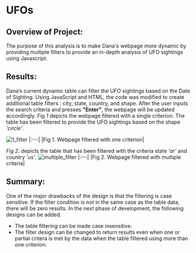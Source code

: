 # UFOs
## Overview of Project: 
The purpose of this analysis is to make Dana's webpage more dynamic by providing multiple filters to provide an in-depth analysis of UFO sightings using Javascript. 

## Results: 
Dana’s current dynamic table can filter the UFO sightings based on the Date of Sighting. Using JavaScript and HTML, the code was modified to create additional table filters : city, state, country, and shape. After the user inputs the search criteria and presses **"Enter"**, the webpage will be updated accordingly. *Fig 1* depicts the webpage filtered with a single criterion. The table has been filtered to provide the UFO sightings based on the shape *'circle'*. 

![1_filter](https://github.com/chinzjay/UFOs/blob/main/1_filter.PNG)
|:--:|
|Fig 1. Webpage filtered with one criterion|
 
*Fig 2.* depicts the table that has been filtered with the criteria state *'ar'* and country *'us'*.
![multiple_filter](https://github.com/chinzjay/UFOs/blob/main/multiple_filter.PNG)
|:--:|
|Fig 2. Webpage filtered with multiple criteria|


## Summary: 
One of the major drawbacks of the design is that the filtering is case sensitive. If the filter condition is not in the same case as the table data, there will be zero results. 
In the next phase of development, the following designs can be added.
- The table filtering can be made case insensitive.
- The filter design can be changed to return results even when one or partial critera is met by the data when the table filtered using more than one criterion.
